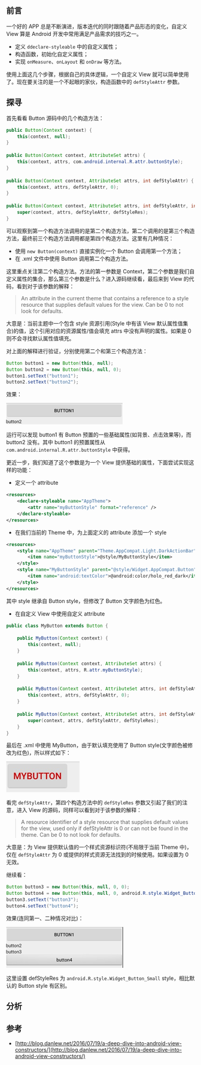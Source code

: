 ## 前言

一个好的 APP 总是不断演进，版本迭代的同时跟随着产品形态的变化，自定义 View 算是 Android 开发中常用满足产品需求的技巧之一。

- 定义 ```ddeclare-styleable``` 中的自定义属性；
- 构造函数，初始化自定义属性；
- 实现 ```onMeasure```、```onLayout``` 和 ```onDraw``` 等方法。

使用上面这几个步骤，根据自己的具体逻辑，一个自定义 View 就可以简单使用了。现在要关注的是一个不起眼的家伙，构造函数中的 ```defStyleAttr``` 参数。

## 探寻

首先看看 Button 源码中的几个构造方法：

```java
public Button(Context context) {
    this(context, null);
}

public Button(Context context, AttributeSet attrs) {
    this(context, attrs, com.android.internal.R.attr.buttonStyle);
}

public Button(Context context, AttributeSet attrs, int defStyleAttr) {
    this(context, attrs, defStyleAttr, 0);
}

public Button(Context context, AttributeSet attrs, int defStyleAttr, int defStyleRes) {
    super(context, attrs, defStyleAttr, defStyleRes);
}
```

可以观察到第一个构造方法调用的是第二个构造方法，第二个调用的是第三个构造方法，最终前三个构造方法调用都是第四个构造方法。这里有几种情况：

- 使用 ```new Button(context)``` 直接实例化一个 Button 会调用第一个方法；
- 在 .xml 文件中使用 Button 调用第二个构造方法。

这里重点关注第二个构造方法。方法的第一参数是 Context，第二个参数是我们自定义属性的集合，那么第三个参数是什么？进入源码继续看，最后来到 View 的代码，看到对于该参数的解释：

> An attribute in the current theme that contains a reference to a style resource that supplies default values for the view. Can be 0 to not look for defaults.

大意是：当前主题中一个包含 style 资源引用(Style 中有该 View 默认属性值集合)的值，这个引用对应的资源属性/值会填充 attrs 中没有声明的属性。如果是 0 则不会寻找默认属性值填充。

对上面的解释进行验证，分别使用第二个和第三个构造方法：

```java
Button button1 = new Button(this, null);
Button button2 = new Button(this, null, 0);
button1.setText("button1");
button2.setText("button2");
```

效果：

<img src="https://raw.githubusercontent.com/whilu/lujun.co-storge/master/image/781494423801_.pic.jpg" width="311" height="57" />

运行可以发现 button1 有 Button 预置的一些基础属性(如背景、点击效果等)，而 button2 没有。其中 button1 的预置属性从 ```com.android.internal.R.attr.buttonStyle``` 中获得。

更近一步，我们知道了这个参数是为一个 View 提供基础的属性，下面尝试实现这样的功能：

- 定义一个 attribute

```xml
<resources>
    <declare-styleable name="AppTheme">
        <attr name="myButtonStyle" format="reference" />
    </declare-styleable>
</resources>
```

- 在我们当前的 Theme 中，为上面定义的 attribute 添加一个 style

```xml
<resources>
    <style name="AppTheme" parent="Theme.AppCompat.Light.DarkActionBar">
        <item name="myButtonStyle">@style/MyButtonStyle</item>
    </style>
    <style name="MyButtonStyle" parent="@style/Widget.AppCompat.Button">
        <item name="android:textColor">@android:color/holo_red_dark</item>
    </style>
</resources>
```

其中 style 继承自 Button style，但修改了 Button 文字颜色为红色。

- 在自定义 View 中使用自定义 attribute

```java
public class MyButton extends Button {

    public MyButton(Context context) {
        this(context, null);
    }

    public MyButton(Context context, AttributeSet attrs) {
        this(context, attrs, R.attr.myButtonStyle);
    }

    public MyButton(Context context, AttributeSet attrs, int defStyleAttr) {
        this(context, attrs, defStyleAttr, 0);
    }

    public MyButton(Context context, AttributeSet attrs, int defStyleAttr, int defStyleRes) {
        super(context, attrs, defStyleAttr, defStyleRes);
    }
}
```

最后在 .xml 中使用 MyButton，由于默认填充使用了 Button style(文字颜色被修改为红色)，所以样式如下：

<img src="https://raw.githubusercontent.com/whilu/lujun.co-storge/master/image/811494434509_.pic.jpg" width="196" height="82" />

看完 ```defStyleAttr```，第四个构造方法中的 ```defStyleRes``` 参数又引起了我们的注意，进入 View 的源码，同样可以看到对于该参数的解释：

> A resource identifier of a style resource that supplies default values for the view, used only if defStyleAttr is 0 or can not be found in the theme. Can be 0 to not look for defaults.

大意是：为 View 提供默认值的一个样式资源标识符(不局限于当前 Theme 中)，仅在 ```defStyleAttr``` 为 0 或提供的样式资源无法找到的时候使用。如果设置为 0 无效。

继续看：

```java
Button button3 = new Button(this, null, 0, 0);
Button button4 = new Button(this, null, 0, android.R.style.Widget_Button_Small);
button3.setText("button3");
button4.setText("button4");
```

效果(连同第一、二种情况对比)：

<img src="https://raw.githubusercontent.com/whilu/lujun.co-storge/master/image/791494427270_.pic.jpg" width="312" height="109" />

这里设置 defStyleRes 为  ```android.R.style.Widget_Button_Small``` style，相比默认的 Button style 有区别。

## 分析

## 参考

- [http://blog.danlew.net/2016/07/19/a-deep-dive-into-android-view-constructors/](http://blog.danlew.net/2016/07/19/a-deep-dive-into-android-view-constructors/)





